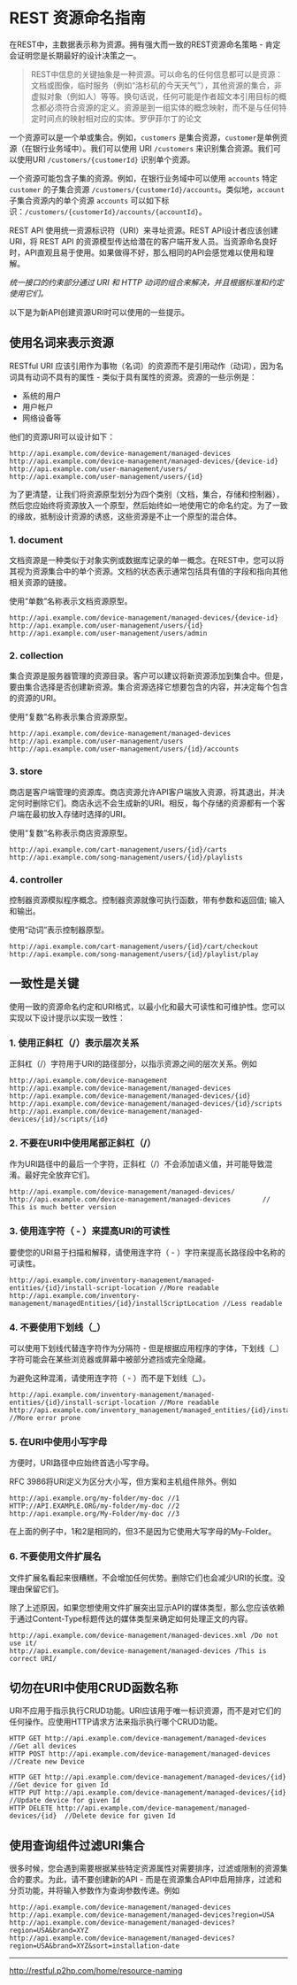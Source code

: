 # REST 资源命名指南

在REST中，主数据表示称为资源。拥有强大而一致的REST资源命名策略 - 肯定会证明您是长期最好的设计决策之一。

> REST中信息的关键抽象是一种资源。可以命名的任何信息都可以是资源：文档或图像，临时服务（例如“洛杉矶的今天天气”），其他资源的集合，非虚拟对象（例如人）等等。换句话说，任何可能是作者超文本引用目标的概念都必须符合资源的定义。资源是到一组实体的概念映射，而不是与任何特定时间点的映射相对应的实体。罗伊菲尔丁的论文

一个资源可以是一个单或集合。例如，`customers` 是集合资源，`customer`是单例资源（在银行业务域中）。我们可以使用 URI `/customers` 来识别集合资源。我们可以使用URI `/customers/{customerId}` 识别单个资源。

一个资源可能包含子集的资源。例如，在银行业务域中可以使用 `accounts` 特定 `customer` 的子集合资源 `/customers/{customerId}/accounts`。类似地，`account` 子集合资源内的单个资源 `accounts` 可以如下标识：`/customers/{customerId}/accounts/{accountId}`。

REST API 使用统一资源标识符（URI）来寻址资源。REST API设计者应该创建URI，将 REST API 的资源模型传达给潜在的客户端开发人员。当资源命名良好时，API直观且易于使用。如果做得不好，那么相同的API会感觉难以使用和理解。

_统一接口的约束部分通过 URI 和 HTTP 动词的组合来解决，并且根据标准和约定使用它们。_

以下是为新API创建资源URI时可以使用的一些提示。

## 使用名词来表示资源
RESTful URI 应该引用作为事物（名词）的资源而不是引用动作（动词），因为名词具有动词不具有的属性 - 类似于具有属性的资源。资源的一些示例是：

- 系统的用户
- 用户帐户
- 网络设备等

他们的资源URI可以设计如下：

```
http://api.example.com/device-management/managed-devices
http://api.example.com/device-management/managed-devices/{device-id}
http://api.example.com/user-management/users/
http://api.example.com/user-management/users/{id}
```

为了更清楚，让我们将资源原型划分为四个类别（文档，集合，存储和控制器），然后您应始终将资源放入一个原型，然后始终如一地使用它的命名约定。为了一致的缘故，抵制设计资源的诱惑，这些资源是不止一个原型的混合体。

### 1. document
文档资源是一种类似于对象实例或数据库记录的单一概念。在REST中，您可以将其视为资源集合中的单个资源。文档的状态表示通常包括具有值的字段和指向其他相关资源的链接。

使用“单数”名称表示文档资源原型。
```
http://api.example.com/device-management/managed-devices/{device-id}
http://api.example.com/user-management/users/{id}
http://api.example.com/user-management/users/admin
```

### 2. collection
集合资源是服务器管理的资源目录。客户可以建议将新资源添加到集合中。但是，要由集合选择是否创建新资源。集合资源选择它想要包含的内容，并决定每个包含的资源的URI。

使用“复数”名称表示集合资源原型。
```
http://api.example.com/device-management/managed-devices
http://api.example.com/user-management/users
http://api.example.com/user-management/users/{id}/accounts
```

### 3. store
商店是客户端管理的资源库。商店资源允许API客户端放入资源，将其退出，并决定何时删除它们。商店永远不会生成新的URI。相反，每个存储的资源都有一个客户端在最初放入存储时选择的URI。

使用“复数”名称表示商店资源原型。
```
http://api.example.com/cart-management/users/{id}/carts
http://api.example.com/song-management/users/{id}/playlists
```

### 4. controller
控制器资源模拟程序概念。控制器资源就像可执行函数，带有参数和返回值; 输入和输出。

使用“动词”表示控制器原型。
```
http://api.example.com/cart-management/users/{id}/cart/checkout
http://api.example.com/song-management/users/{id}/playlist/play
```

## 一致性是关键
使用一致的资源命名约定和URI格式，以最小化和最大可读性和可维护性。您可以实现以下设计提示以实现一致性：

### 1. 使用正斜杠（/）表示层次关系
正斜杠（/）字符用于URI的路径部分，以指示资源之间的层次关系。例如
```
http://api.example.com/device-management
http://api.example.com/device-management/managed-devices
http://api.example.com/device-management/managed-devices/{id}
http://api.example.com/device-management/managed-devices/{id}/scripts
http://api.example.com/device-management/managed-devices/{id}/scripts/{id}
```

### 2. 不要在URI中使用尾部正斜杠（/）
作为URI路径中的最后一个字符，正斜杠（/）不会添加语义值，并可能导致混淆。最好完全放弃它们。
```
http://api.example.com/device-management/managed-devices/
http://api.example.com/device-management/managed-devices        // This is much better version
```

### 3. 使用连字符（ - ）来提高URI的可读性
要使您的URI易于扫描和解释，请使用连字符（ - ）字符来提高长路径段中名称的可读性。
```
http://api.example.com/inventory-management/managed-entities/{id}/install-script-location //More readable
http://api.example.com/inventory-management/managedEntities/{id}/installScriptLocation //Less readable
```

### 4. 不要使用下划线（_）
可以使用下划线代替连字符作为分隔符 - 但是根据应用程序的字体，下划线（_）字符可能会在某些浏览器或屏幕中被部分遮挡或完全隐藏。

为避免这种混淆，请使用连字符（ - ）而不是下划线（_）。
```
http://api.example.com/inventory-management/managed-entities/{id}/install-script-location //More readable
http://api.example.com/inventory_management/managed_entities/{id}/install_script_location //More error prone
```

### 5. 在URI中使用小写字母
方便时，URI路径中应始终首选小写字母。

RFC 3986将URI定义为区分大小写，但方案和主机组件除外。例如
```
http://api.example.org/my-folder/my-doc //1
HTTP://API.EXAMPLE.ORG/my-folder/my-doc //2
http://api.example.org/My-Folder/my-doc //3
```
在上面的例子中，1和2是相同的，但3不是因为它使用大写字母的My-Folder。

### 6. 不要使用文件扩展名
文件扩展名看起来很糟糕，不会增加任何优势。删除它们也会减少URI的长度。没理由保留它们。

除了上述原因，如果您想使用文件扩展突出显示API的媒体类型，那么您应该依赖于通过Content-Type标题传达的媒体类型来确定如何处理正文的内容。
```
http://api.example.com/device-management/managed-devices.xml /Do not use it/
http://api.example.com/device-management/managed-devices /This is correct URI/
```

## 切勿在URI中使用CRUD函数名称
URI不应用于指示执行CRUD功能。URI应该用于唯一标识资源，而不是对它们的任何操作。应使用HTTP请求方法来指示执行哪个CRUD功能。
```
HTTP GET http://api.example.com/device-management/managed-devices  //Get all devices
HTTP POST http://api.example.com/device-management/managed-devices  //Create new Device

HTTP GET http://api.example.com/device-management/managed-devices/{id}  //Get device for given Id
HTTP PUT http://api.example.com/device-management/managed-devices/{id}  //Update device for given Id
HTTP DELETE http://api.example.com/device-management/managed-devices/{id}  //Delete device for given Id
```

## 使用查询组件过滤URI集合
很多时候，您会遇到需要根据某些特定资源属性对需要排序，过滤或限制的资源集合的要求。为此，请不要创建新的API - 而是在资源集合API中启用排序，过滤和分页功能，并将输入参数作为查询参数传递。例如
```
http://api.example.com/device-management/managed-devices
http://api.example.com/device-management/managed-devices?region=USA
http://api.example.com/device-management/managed-devices?region=USA&brand=XYZ
http://api.example.com/device-management/managed-devices?region=USA&brand=XYZ&sort=installation-date
```

---

http://restful.p2hp.com/home/resource-naming
